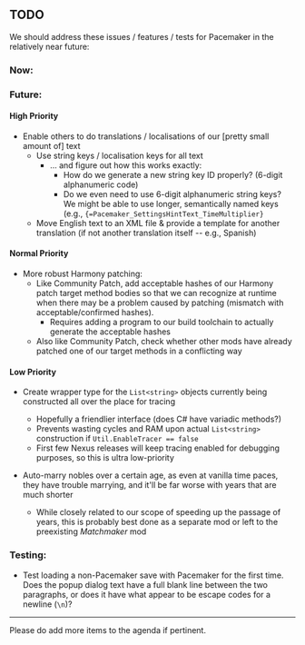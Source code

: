 ## TODO

We should address these issues / features / tests for Pacemaker in the relatively near future:

### Now:


### Future:


#### High Priority

- Enable others to do translations / localisations of our [pretty small amount of] text
  - Use string keys / localisation keys for all text
    - ... and figure out how this works exactly:
      - How do we generate a new string key ID properly? (6-digit alphanumeric code)
      - Do we even need to use 6-digit alphanumeric string keys? We might be able to use longer, semantically named keys (e.g., `{=Pacemaker_SettingsHintText_TimeMultiplier}`
  - Move English text to an XML file & provide a template for another translation (if not another translation itself -- e.g., Spanish)


#### Normal Priority

- More robust Harmony patching:
  - Like Community Patch, add acceptable hashes of our Harmony patch target method bodies so that we can recognize at runtime when there may be a problem caused by patching (mismatch with acceptable/confirmed hashes).
    - Requires adding a program to our build toolchain to actually generate the acceptable hashes
  - Also like Community Patch, check whether other mods have already patched one of our target methods in a conflicting way

#### Low Priority

- Create wrapper type for the `List<string>` objects currently being constructed all over the place for tracing
  - Hopefully a friendlier interface (does C# have variadic methods?)
  - Prevents wasting cycles and RAM upon actual `List<string>` construction if `Util.EnableTracer == false`
  - First few Nexus releases will keep tracing enabled for debugging purposes, so this is ultra low-priority

- Auto-marry nobles over a certain age, as even at vanilla time paces, they have trouble marrying, and it'll be far worse with years that are much shorter
  - While closely related to our scope of speeding up the passage of years, this is probably best done as a separate mod or left to the preexisting *Matchmaker* mod


### Testing:

- Test loading a non-Pacemaker save with Pacemaker for the first time. Does the popup dialog text have a full blank line between the two paragraphs, or does it have what appear to be escape codes for a newline (`\n`)?

---

Please do add more items to the agenda if pertinent.
